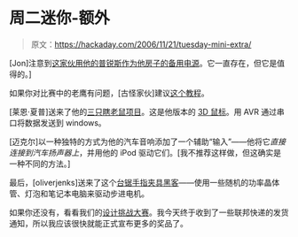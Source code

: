 # 周二迷你-额外

> 原文：<https://hackaday.com/2006/11/21/tuesday-mini-extra/>

[Jon]注意到[这家伙用他的普锐斯作为他房子的备用电源](http://www.priups.com)。它一直存在，但它是值得的。]

如果你对比赛中的老鹰有问题，[古怪家伙]建议[这个教程](http://www.instructables.com/id/EXU9BO166NEQHO8XFU/?ALLSTEPS)。

[莱恩·夏普]送来了他的[三只瞎老鼠项目](http://www.lushprojects.com/threeblindmice/)。这是他版本的 [3D 鼠标](http://neil.fraser.name/hardware/3d-mouse/)。用 AVR 通过串口将数据发送到 windows。

[迈克尔]以一种独特的方式为他的汽车音响添加了一个辅助“输入”——他将它*直接连接到汽车扬声器上*，并用他的 iPod 驱动它们。[我不推荐这样做，但这确实是一种不同的方法。]

最后，[oliverjenks]送来了这个[台锯手指夹具黑客](http://www.sentex.net/%7Emwandel/workshop/motor_jig.html)——使用一些随机的功率晶体管、灯泡和笔记本电脑来驱动步进电机。

如果你还没有，看看我们的[设计挑战大赛](http://www.hackaday.com/2006/11/15/hackaday-design-challenge-yes-a-contest/)。我今天终于收到了一些联邦快递的发货通知，所以我应该很快就能正式宣布更多的奖品了。